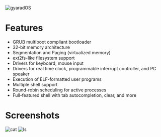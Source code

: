 ![gyaradOS](http://i.imgur.com/keh86ho.png)

# Features
* GRUB multiboot compliant bootloader
* 32-bit memory architecture
* Segmentation and Paging (virtualized memory)
* ext2fs-like filesystem support
* Drivers for keyboard, mouse input
* Drivers for real time clock, programmable interrupt controller, and PC speaker
* Execution of ELF-formatted user programs
* Multiple shell support
* Round-robin scheduling for active processes
* Full-featured shell with tab autocompletion, clear, and more

# Screenshots
![cat](http://i.imgur.com/3cO20Yj.png)
![ls](https://i.imgur.com/urqRdRN.png)